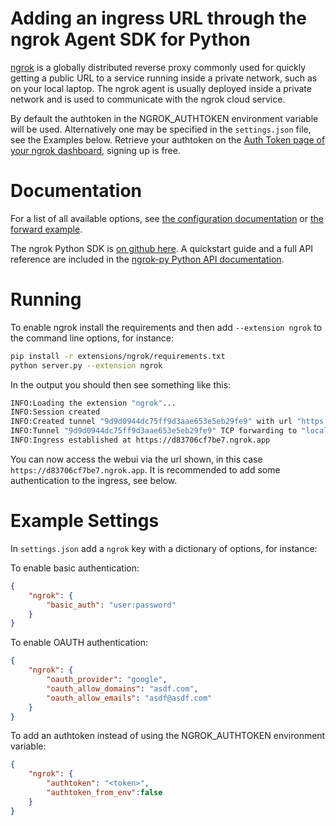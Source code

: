 # Adding an ingress URL through the ngrok Agent SDK for Python

[ngrok](https://ngrok.com) is a globally distributed reverse proxy commonly used for quickly getting a public URL to a
service running inside a private network, such as on your local laptop. The ngrok agent is usually
deployed inside a private network and is used to communicate with the ngrok cloud service.

By default the authtoken in the NGROK_AUTHTOKEN environment variable will be used. Alternatively one may be specified in
the `settings.json` file, see the Examples below. Retrieve your authtoken on the [Auth Token page of your ngrok dashboard](https://dashboard.ngrok.com/get-started/your-authtoken), signing up is free.

# Documentation

For a list of all available options, see [the configuration documentation](https://ngrok.com/docs/ngrok-agent/config/) or [the forward example](https://github.com/ngrok/ngrok-py/blob/main/examples/ngrok-connect-full.py).

The ngrok Python SDK is [on github here](https://github.com/ngrok/ngrok-py). A quickstart guide and a full API reference are included in the [ngrok-py Python API documentation](https://ngrok.github.io/ngrok-python/).

# Running

To enable ngrok install the requirements and then add `--extension ngrok` to the command line options, for instance:

```bash
pip install -r extensions/ngrok/requirements.txt
python server.py --extension ngrok
```

In the output you should then see something like this:

```bash
INFO:Loading the extension "ngrok"...
INFO:Session created
INFO:Created tunnel "9d9d0944dc75ff9d3aae653e5eb29fe9" with url "https://d83706cf7be7.ngrok.app"
INFO:Tunnel "9d9d0944dc75ff9d3aae653e5eb29fe9" TCP forwarding to "localhost:7860"
INFO:Ingress established at https://d83706cf7be7.ngrok.app
```

You can now access the webui via the url shown, in this case `https://d83706cf7be7.ngrok.app`. It is recommended to add some authentication to the ingress, see below.

# Example Settings

In `settings.json` add a `ngrok` key with a dictionary of options, for instance:

To enable basic authentication:
```json
{
    "ngrok": {
        "basic_auth": "user:password"
    }
}
```

To enable OAUTH authentication:
```json
{
    "ngrok": {
        "oauth_provider": "google",
        "oauth_allow_domains": "asdf.com",
        "oauth_allow_emails": "asdf@asdf.com"
    }
}
```

To add an authtoken instead of using the NGROK_AUTHTOKEN environment variable:
```json
{
    "ngrok": {
        "authtoken": "<token>",
        "authtoken_from_env":false
    }
}
```
